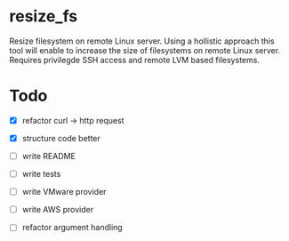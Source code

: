 # resize_fs
Resize filesystem on remote Linux server.
Using a hollistic approach this tool will enable to increase the size of filesystems on remote Linux server. Requires privilegde SSH access and remote LVM based filesystems.


# Todo

- [x] refactor curl -> http request
- [x] structure code better
- [ ] write README
- [ ] write tests
- [ ] write VMware provider
- [ ] write AWS provider
- [ ] refactor argument handling

